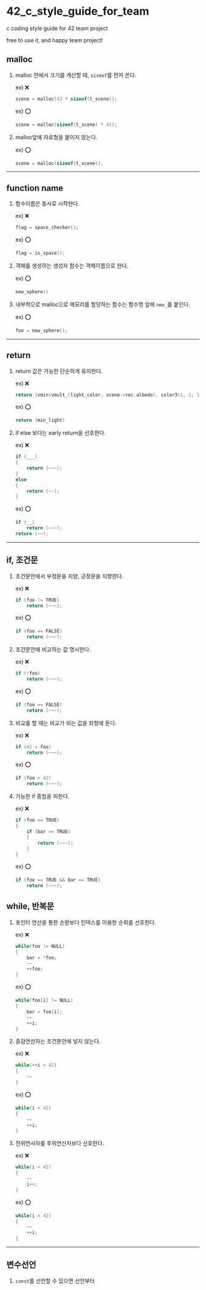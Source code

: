 # 42_c_style_guide_for_team
c coding style guide for 42 team project

free to use it, and happy team project!


## malloc

1. malloc 안에서 크기를 계산할 때, `sizeof`를 먼저 쓴다. 

	ex) ❌
	```C
	scene = malloc(42 * sizeof(t_scene));
	```

	ex) ⭕️ 
	```C
	scene = malloc(sizeof(t_scene) * 42);
	```

2. malloc앞에 자료형을 붙이지 않는다. 

	ex) ⭕️ 
	```C
	scene = malloc(sizeof(t_scene));
	```

---

## function name

1. 함수이름은 동사로 시작한다. 

	ex) ❌
	```C
	flag = space_checker();
	```

	ex) ⭕️ 
	```C
	flag = is_space();
	```

2. 객체를 생성하는 생성자 함수는 객체이름으로 한다.

	ex) ⭕️ 
	```C
	new_sphere()
	```

3. 내부적으로 malloc으로 메모리를 할당하는 함수는 함수명 앞에 `new_`를 붙인다.

	ex) ⭕️ 
	```C
	foo = new_sphere();
	```

---

## return

1. return 값은 가능한 단순하게 유지한다. 

	ex) ❌
	```C
	return (vmin(vmult_(light_color, scene->rec.albedo), color3(1, 1, 1)));
	```

	ex) ⭕️ 
	```C
	return (min_light)
	```

2. if else 보다는 early return을 선호한다.

	ex) ❌
	```C
	if (___)
	{
		return (~~~);
	}
	else 
	{
		return (~~);
	}
	```


	ex) ⭕️ 
	```C
	if (__)
		return (~~~);
	return (~~);
	```

---

## if, 조건문

1. 조건문안에서 부정문을 지양, 긍정문을 지향한다.

	ex) ❌
	```C
	if (foo != TRUE)
		return (~~~);

	```

	ex) ⭕️ 
	```C
	if (foo == FALSE)
		return (~~~);
	```


2. 조건문안에 비교하는 값 명시한다.

	ex) ❌
	```C
	if (!foo)
		return (~~~);

	```

	ex) ⭕️ 
	```C
	if (foo == FALSE)
		return (~~~);
	```


3. 비교를 할 때는 비교가 되는 값을 좌항에 둔다.

	ex) ❌
	```C
	if (42 > foo)
		return (~~~);

	```

	ex) ⭕️ 
	```C
	if (foo < 42)
		return (~~~);

4. 가능한 if 중첩을 피한다.

	ex) ❌
	```C
	if (foo == TRUE)
	{
		if (bar == TRUE)
		{
			return (~~~);
		}
	}
	```

	ex) ⭕️ 
	```C
	if (foo == TRUE && bar == TRUE)
		return (~~~);
	```

## while, 반복문

1. 포인터 연산을 통한 순환보다 인덱스를 이용한 순회를 선호한다.


	ex) ❌ 
	```C
	while(foo != NULL)
	{
		bar = *foo;
		~~
		++foo;
	}
	```

	ex) ⭕️
	```C
	while(foo[i] != NULL)
	{
		bar = foo[i];
		~~
		++i;
	}
	```

2. 증감연산자는 조건문안에 넣지 않는다.

	ex) ❌
	```C
	while(++i < 42)
	{
		~~
	}
	```

	ex) ⭕️ 
	```C
	while(i < 42)
	{
		~~
		++i;
	}
	```
3. 전위연사자를 후위연산자보다 선호한다.

	ex) ❌
	```C
	while(i < 42)
	{
		~~
		i++;
	}
	```

	ex) ⭕️ 
	```C
	while(i < 42)
	{
		~~
		++i;
	}
	```

---

## 변수선언

1. `const`를 선언할 수 있으면 선언부터
